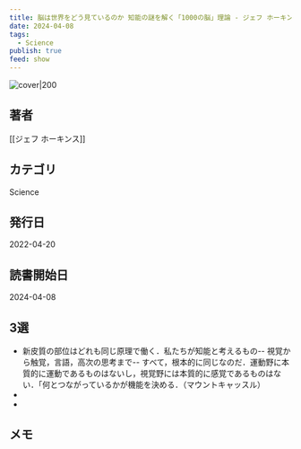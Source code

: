 ```yaml
---
title: 脳は世界をどう見ているのか 知能の謎を解く「1000の脳」理論 - ジェフ ホーキンス
date: 2024-04-08
tags:
  - Science
publish: true
feed: show
---
```

![cover|200](http://books.google.com/books/content?id=-FVqEAAAQBAJ&printsec=frontcover&img=1&zoom=1&edge=curl&source=gbs_api)
## 著者
[[ジェフ ホーキンス]]
## カテゴリ
Science
## 発行日
2022-04-20
## 読書開始日
2024-04-08

## 3選
 - 新皮質の部位はどれも同じ原理で働く．私たちが知能と考えるもの-- 視覚から触覚，言語，高次の思考まで-- すべて，根本的に同じなのだ．運動野に本質的に運動であるものはないし，視覚野には本質的に感覚であるものはない．「何とつながっているかが機能を決める．（マウントキャッスル）
 - 
 - 
## メモ
